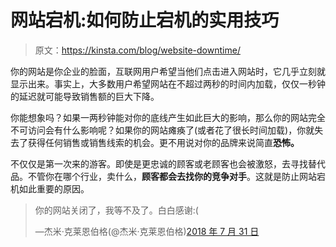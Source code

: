 # 网站宕机:如何防止宕机的实用技巧

> 原文：<https://kinsta.com/blog/website-downtime/>

你的网站是你企业的脸面，互联网用户希望当他们点击进入网站时，它几乎立刻就显示出来。事实上，大多数用户希望网站在不超过两秒的时间内加载，仅仅一秒钟的延迟就可能导致销售额的巨大下降。

你能想象吗？如果一两秒钟能对你的底线产生如此巨大的影响，那么你的网站完全不可访问会有什么影响呢？如果你的网站瘫痪了(或者花了很长时间加载)，你就失去了获得任何销售或销售线索的机会。更不用说对你的品牌来说简直**恐怖。**

不仅仅是第一次来的游客。即使是更忠诚的顾客或老顾客也会被激怒，去寻找替代品。不管你在哪个行业，卖什么，**顾客都会去找你的竞争对手**。这就是防止网站宕机如此重要的原因。

> 你的网站关闭了，我等不及了。白白感谢:(
> 
> —杰米·克莱恩伯格(@杰米·克莱恩伯格)[2018 年 7 月 31 日](https://twitter.com/JamieKleinberg/status/1024326967636762626?ref_src=twsrc%5Etfw)